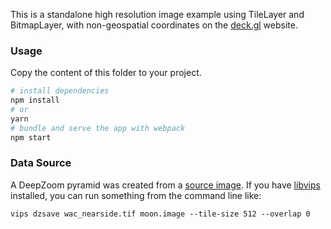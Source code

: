 This is a standalone high resolution image example using TileLayer and BitmapLayer, with non-geospatial coordinates
on the [deck.gl](http://deck.gl) website.

### Usage

Copy the content of this folder to your project.

```bash
# install dependencies
npm install
# or
yarn
# bundle and serve the app with webpack
npm start
```

### Data Source

A DeepZoom pyramid was created from a [source image](http://lroc.sese.asu.edu/posts/293).
If you have [libvips](https://github.com/libvips/libvips) installed,
you can run something from the command line like:

`vips dzsave wac_nearside.tif moon.image --tile-size 512 --overlap 0`

